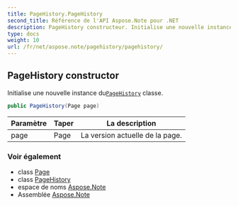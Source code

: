 ```yaml
---
title: PageHistory.PageHistory
second_title: Référence de l'API Aspose.Note pour .NET
description: PageHistory constructeur. Initialise une nouvelle instance duPageHistory classe.
type: docs
weight: 10
url: /fr/net/aspose.note/pagehistory/pagehistory/
---
```

## PageHistory constructor

Initialise une nouvelle instance du[`PageHistory`](../) classe.

```csharp
public PageHistory(Page page)
```

| Paramètre | Taper | La description |
| --- | --- | --- |
| page | Page | La version actuelle de la page. |

### Voir également

* class [Page](../../page/)
* class [PageHistory](../)
* espace de noms [Aspose.Note](../../pagehistory/)
* Assemblée [Aspose.Note](../../../)


